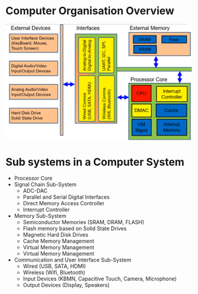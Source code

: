 # Computer Organisation Overview

![Computer System Block Diagram](/public/computer-system-block-diagram.png)

# Sub systems in a Computer System

-   Processor Core
-   Signal Chain Sub-System
    -   ADC-DAC
    -   Parallel and Serial Digital Interfaces
    -   Direct Memory Access Controller
    -   Interrupt Controller
-   Memory Sub-System
    -   Semiconductor Memories (SRAM, DRAM, FLASH)
    -   Flash memory based on Solid State Drives
    -   Magnetic Hard Disk Drives
    -   Cache Memory Management
    -   Virtual Memory Management
    -   Virtual Memory Management
-   Communication and User Interface Sub-System
    -   Wired (USB, SATA, HDMI)
    -   Wireless (Wifi, Bluetooth)
    -   Input Devices (KBMN, Capacitive Touch, Camera, Microphone)
    -   Output Devices (Display, Speakers)
